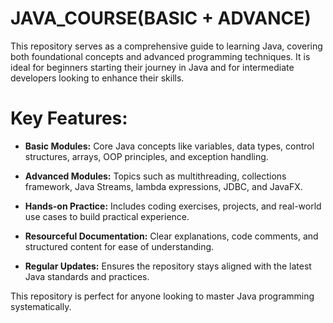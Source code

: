 
# JAVA_COURSE(BASIC + ADVANCE)

This repository serves as a comprehensive guide to learning Java, covering both foundational concepts and advanced programming techniques. It is ideal for beginners starting their journey in Java and for intermediate developers looking to enhance their skills.


# Key Features:

- **Basic Modules:** Core Java concepts like variables, data types, control structures, arrays, OOP principles, and exception handling.

- **Advanced Modules:** Topics such as multithreading, collections framework, Java Streams, lambda expressions, JDBC, and JavaFX.

- **Hands-on Practice:** Includes coding exercises, projects, and real-world use cases to build practical experience.

- **Resourceful Documentation:** Clear explanations, code comments, and structured content for ease of understanding.

- **Regular Updates:** Ensures the repository stays aligned with the latest Java standards and practices.

This repository is perfect for anyone looking to master Java programming systematically.
